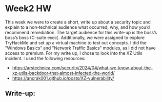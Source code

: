 # Week2 HW
This week we were to create a short, write up about a security topic and explain to a non-technical audience what occurred, why, and how you’d recommend remediation. The target audience for this write-up is the boss’s boss’s boss (C-suite exec). Additionally, we were assigned to explore TryHackMe and set up a virtual machine to test out concepts. I did the "Windows Basics" and "Network Traffic Basics" modules, as I did not have access to premium. For my write up, I chose to look into the XZ Utils incident. I used the following resources: 
- https://arstechnica.com/security/2024/04/what-we-know-about-the-xz-utils-backdoor-that-almost-infected-the-world/   
- https://anorak001.github.io/posts/XZ-vulnerability/

## Write-up: 
